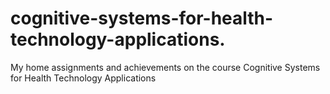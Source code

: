 # cognitive-systems-for-health-technology-applications.
My home assignments and achievements on the course Cognitive Systems for Health Technology Applications
